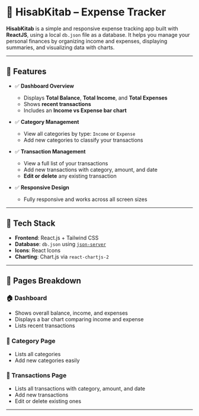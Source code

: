 # 💸 HisabKitab – Expense Tracker

**HisabKitab** is a simple and responsive expense tracking app built with **ReactJS**, using a local `db.json` file as a database. It helps you manage your personal finances by organizing income and expenses, displaying summaries, and visualizing data with charts.

---

## 🚀 Features

- ✅ **Dashboard Overview**
  - Displays **Total Balance**, **Total Income**, and **Total Expenses**
  - Shows **recent transactions**
  - Includes an **Income vs Expense bar chart**

- ✅ **Category Management**
  - View all categories by type: `Income` or `Expense`
  - Add new categories to classify your transactions

- ✅ **Transaction Management**
  - View a full list of your transactions
  - Add new transactions with category, amount, and date
  - **Edit or delete** any existing transaction

- ✅ **Responsive Design**
  - Fully responsive and works across all screen sizes

---

## 🧰 Tech Stack

- **Frontend**: React.js + Tailwind CSS
- **Database**: `db.json` using [`json-server`](https://github.com/typicode/json-server)
- **Icons**: React Icons
- **Charting**: Chart.js via `react-chartjs-2`

---

## 📁 Pages Breakdown

### 🏠 Dashboard
- Shows overall balance, income, and expenses
- Displays a bar chart comparing income and expense
- Lists recent transactions

### 📂 Category Page
- Lists all categories
- Add new categories easily

### 📃 Transactions Page
- Lists all transactions with category, amount, and date
- Add new transactions
- Edit or delete existing ones

---
